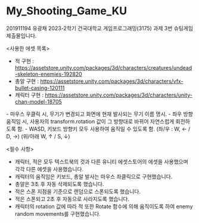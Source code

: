 # My_Shooting_Game_KU
201911194 유광채
 2023-2학기 건국대학교 게임프로그래밍(3175) 과제 3번 슈팅게임 제출물입니다.

<사용한 에셋 목록>
- 적 구현 : https://assetstore.unity.com/packages/3d/characters/creatures/undead-skeleton-enemies-192820
- 총알 구현 : https://assetstore.unity.com/packages/3d/characters/vfx-bullet-casing-120111
- 캐릭터 구현 : https://assetstore.unity.com/packages/3d/characters/unity-chan-model-18705

<New Features>
- 마우스 우클릭 시, 무기가 변경되고 화면에 현재 발사되는 무기 이름 명시.
- 좌우 방향 움직임 시, 사용자의 transform.rotation 값이 그 방향대로 바뀌어 자연스럽게 회전하도록 함.
- WASD, 키보드 방향키 모두 사용하여 움직일 수 있도록 함. (좌/우 : W, ← / D, →) (위/아래 W, ↑ / S, ↓)

<필수 사항>
- 캐릭터, 적은 모두 텍스트북의 것과 다른 유니티 에셋스토어의 에셋을 사용했으며 각각 다른 에셋을 사용했습니다.
- 캐릭터의 움직임은 키보드, 총알 발사는 마우스 좌클릭으로 구현했습니다.
- 총알은 3초 후 자동 삭제되도록 했습니다.
- 적은 스폰 지점을 기준으로 랜덤으로 스폰되도록 했습니다.
- 적은 스폰되고 2초 후 자동으로 사라지도록 했습니다. 
- 캐릭터의 rotation 값에 따라 적 또한 Rotate 함수에 의해 움직이도록 하여 enemy random movements를 구현했습니다.
